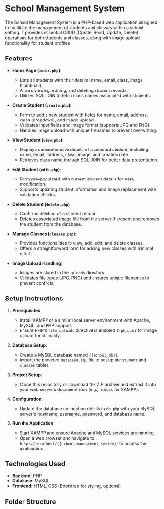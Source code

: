 # School Management System

The School Management System is a PHP-based web application designed to facilitate the management of students and classes within a school setting. It provides essential CRUD (Create, Read, Update, Delete) operations for both students and classes, along with image upload functionality for student profiles.

## Features

- **Home Page (`index.php`)**:
    - Lists all students with their details (name, email, class, image thumbnail).
    - Allows viewing, editing, and deleting student records.
    - Utilizes SQL JOIN to fetch class names associated with students.

- **Create Student (`create.php`)**:
    - Form to add a new student with fields for name, email, address, class (dropdown), and image upload.
    - Validates input fields and image format (supports JPG and PNG).
    - Handles image upload with unique filenames to prevent overwriting.

- **View Student (`view.php`)**:
    - Displays comprehensive details of a selected student, including name, email, address, class, image, and creation date.
    - Retrieves class name through SQL JOIN for better data presentation.

- **Edit Student (`edit.php`)**:
    - Form pre-populated with current student details for easy modification.
    - Supports updating student information and image replacement with validation checks.

- **Delete Student (`delete.php`)**:
    - Confirms deletion of a student record.
    - Deletes associated image file from the server if present and removes the student from the database.

- **Manage Classes (`classes.php`)**:
    - Provides functionalities to view, add, edit, and delete classes.
    - Offers a straightforward form for adding new classes with minimal effort.

- **Image Upload Handling**:
    - Images are stored in the `uploads` directory.
    - Validates file types (JPG, PNG) and ensures unique filenames to prevent conflicts.

## Setup Instructions

1. **Prerequisites**:
    - Install XAMPP or a similar local server environment with Apache, MySQL, and PHP support.
    - Ensure PHP's `file_uploads` directive is enabled in `php.ini` for image upload functionality.

2. **Database Setup**:
    - Create a MySQL database named `{{school_db}}`.
    - Import the provided `database.sql` file to set up the `student` and `classes` tables.

3. **Project Setup**:
    - Clone this repository or download the ZIP archive and extract it into your web server's document root (e.g., `htdocs` for XAMPP).

4. **Configuration**:
    - Update the database connection details in `db.php` with your MySQL server's hostname, username, password, and database name.

5. **Run the Application**:
    - Start XAMPP and ensure Apache and MySQL services are running.
    - Open a web browser and navigate to `http://localhost/{{school_management_system}}` to access the application.

## Technologies Used

- **Backend**: PHP
- **Database**: MySQL
- **Frontend**: HTML, CSS (Bootstrap for styling, optional)

## Folder Structure


